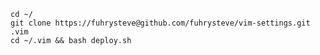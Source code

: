     cd ~/
    git clone https://fuhrysteve@github.com/fuhrysteve/vim-settings.git .vim
    cd ~/.vim && bash deploy.sh
